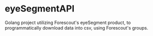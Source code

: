 # eyeSegmentAPI
Golang project utilizing Forescout's eyeSegment product, to programmatically download data into csv, using Forescout's groups.    
